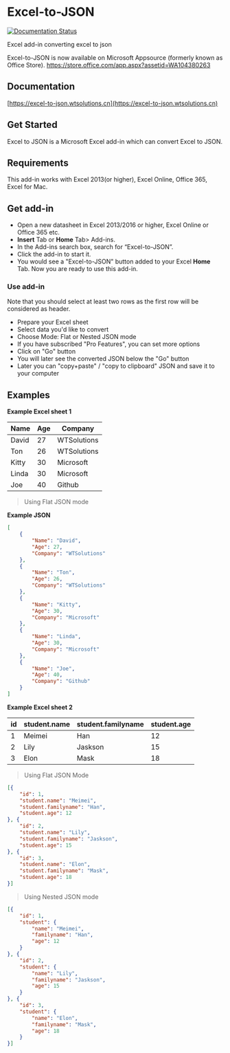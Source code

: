 # Excel-to-JSON

[![Documentation Status](https://readthedocs.org/projects/excel-to-json/badge/?version=latest)](http://excel-to-json.readthedocs.io/en/latest/?badge=latest)

Excel add-in converting excel to json

Excel-to-JSON is now available on Microsoft Appsource (formerly known as Office Store). https://store.office.com/app.aspx?assetid=WA104380263

## Documentation
[https://excel-to-json.wtsolutions.cn](https://excel-to-json.wtsolutions.cn)

## Get Started

Excel to JSON is a Microsoft Excel add-in which can convert Excel to JSON.

## Requirements
This add-in works with Excel 2013(or higher), Excel Online, Office 365, Excel for Mac.

## Get add-in
* Open a new datasheet in Excel 2013/2016 or higher, Excel Online or Office 365 etc.	
* **Insert** Tab or **Home** Tab> Add-ins.
* In the Add-ins search box, search for “Excel-to-JSON”. 
* Click the add-in to start it.
* You would see a "Excel-to-JSON" button added to your Excel **Home** Tab. Now you are ready to use this add-in.

### Use add-in

Note that you should select at least two rows as the first row will be considered as header.

* Prepare your Excel sheet
* Select data you'd like to convert
* Choose Mode: Flat or Nested JSON mode
* If you have subscribed "Pro Features", you can set more options
* Click on "Go" button
* You will later see the converted JSON below the "Go" button
* Later you can "copy+paste" / "copy to clipboard" JSON and save it to your computer


## Examples

**Example Excel sheet 1**


|Name|Age|Company|
|---|---|---|
|David|27|WTSolutions|
|Ton|26|WTSolutions|
|Kitty|30|Microsoft|
|Linda|30|Microsoft|
|Joe|40|Github|

> Using Flat JSON mode

**Example JSON**

```json
[
    {
        "Name": "David",
        "Age": 27,
        "Company": "WTSolutions"
    },
    {
        "Name": "Ton",
        "Age": 26,
        "Company": "WTSolutions"
    },
    {
        "Name": "Kitty",
        "Age": 30,
        "Company": "Microsoft"
    },
    {
        "Name": "Linda",
        "Age": 30,
        "Company": "Microsoft"
    },
    {
        "Name": "Joe",
        "Age": 40,
        "Company": "Github"
    }
]
```

**Example Excel sheet 2**

|id|student.name|student.familyname|student.age|
|---|---|---|---|
|1|Meimei|Han|12|
|2|Lily|Jaskson|15|
|3|Elon|Mask|18|

> Using Flat JSON Mode

```json
[{
	"id": 1,
	"student.name": "Meimei",
	"student.familyname": "Han",
	"student.age": 12
}, {
	"id": 2,
	"student.name": "Lily",
	"student.familyname": "Jaskson",
	"student.age": 15
}, {
	"id": 3,
	"student.name": "Elon",
	"student.familyname": "Mask",
	"student.age": 18
}]
```

> Using Nested JSON mode

```json
[{
	"id": 1,
	"student": {
		"name": "Meimei",
		"familyname": "Han",
		"age": 12
	}
}, {
	"id": 2,
	"student": {
		"name": "Lily",
		"familyname": "Jaskson",
		"age": 15
	}
}, {
	"id": 3,
	"student": {
		"name": "Elon",
		"familyname": "Mask",
		"age": 18
	}
}]

```
